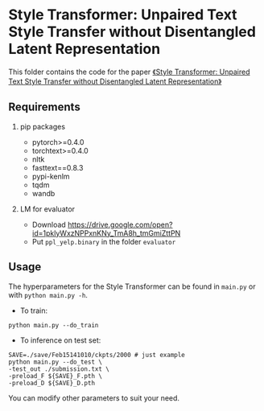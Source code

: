 # Style Transformer: Unpaired Text Style Transfer without Disentangled Latent Representation

This folder contains the code for the paper [《Style Transformer: Unpaired Text Style Transfer without Disentangled Latent Representation》](https://arxiv.org/abs/1905.05621)



## Requirements

1. pip packages
    - pytorch>=0.4.0
    - torchtext>=0.4.0
    - nltk
    - fasttext==0.8.3
    - pypi-kenlm
    - tqdm
    - wandb
    
2. LM for evaluator
    - Download https://drive.google.com/open?id=1pklyWxzNPPxnKNy_TmA8h_tmGmiZttPN
    - Put `ppl_yelp.binary` in the folder `evaluator`

## Usage

The hyperparameters for the Style Transformer can be found in `main.py` or with `python main.py -h`.

- To train:
```shell
python main.py --do_train
```
- To inference on test set:
```shell
SAVE=./save/Feb15141010/ckpts/2000 # just example
python main.py --do_test \
-test_out ./submission.txt \
-preload_F ${SAVE}_F.pth \
-preload_D ${SAVE}_D.pth
```
You can modify other parameters to suit your need.
